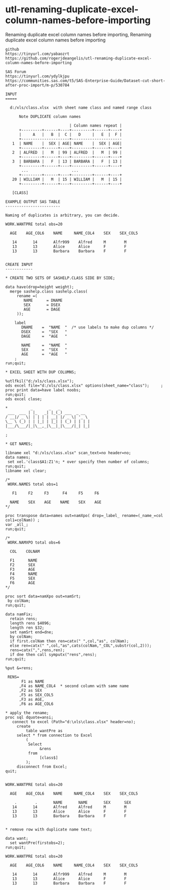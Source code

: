 # utl-renaming-duplicate-excel-column-names-before-importing
Renaming duplicate excel column names before importing,
    Renaming duplicate excel column names before importing                                                 
                                                                                                           
    github                                                                                                 
    https://tinyurl.com/yabaozrt                                                                           
    https://github.com/rogerjdeangelis/utl-renaming-duplicate-excel-column-names-before-importing          
                                                                                                           
    SAS Forum                                                                                              
    https://tinyurl.com/ydylkjpu                                                                           
    https://communities.sas.com/t5/SAS-Enterprise-Guide/Dataset-cut-short-after-proc-import/m-p/530784     
                                                                                                           
    INPUT                                                                                                  
    =====                                                                                                  
                                                                                                           
      d:/xls/class.xlsx  with sheet name class and named range class                                       
                                                                                                           
          Note DUPLICATE column names                                                                      
                                                                                                           
                                | Column names repeat |                                                    
          +---------+------+----+---------+------+----+                                                    
          |     A   |   B  |  C |   D     |   E  |  F |                                                    
          +---------------------+----------------------                                                    
       1  | NAME    |  SEX | AGE| NAME    |  SEX | AGE|                                                    
          +---------+------+----+---------+------+----+                                                    
       2  | ALFRED  |   M  | 99 | ALFRED  |   M  | 99 |                                                    
          +---------+------+----+---------+------+----+                                                    
       3  | BARBARA |   F  | 13 | BARBARA |   F  | 13 |                                                    
          +---------+------+----+---------+------+----+                                                    
           ...                   ...                                                                       
          +---------+------+----+---------+------+----+                                                    
       20 | WILLIAM |   M  | 15 | WILLIAM |   M  | 15 |                                                    
          +---------+------+----+---------+------+----+                                                    
                                                                                                           
       [CLASS]                                                                                             
                                                                                                           
    EXAMPLE OUTPUT SAS TABLE                                                                               
    ------------------------                                                                               
                                                                                                           
    Naming of duplicates is arbitrary, you can decide.                                                     
                                                                                                           
    WORK.WANTPRE total obs=20                                                                              
                                                                                                           
      AGE    AGE_COL6    NAME     NAME_COL4    SEX    SEX_COL5                                             
                                                                                                           
       14       14       Alfr999    Alfred     M        M                                                  
       13       13       Alice      Alice      F        F                                                  
       13       13       Barbara    Barbara    F        F                                                  
                                                                                                           
                                                                                                           
    CREATE INPUT                                                                                           
    ------------                                                                                           
                                                                                                           
    * CREATE TWO SETS OF SASHELP.CLASS SIDE BY SIDE;                                                       
                                                                                                           
    data have(drop=height weight);                                                                         
      merge sashelp.class sashelp.class(                                                                   
         rename =(                                                                                         
            NAME      = DNAME                                                                              
            SEX       = DSEX                                                                               
            AGE       = DAGE                                                                               
         ));                                                                                               
                                                                                                           
        label                                                                                              
           DNAME    =  "NAME  "  /* use labels to make dup columns */                                      
           DSEX     =  "SEX   "                                                                            
           DAGE     =  "AGE   "                                                                            
                                                                                                           
           NAME     =  "NAME  "                                                                            
           SEX      =  "SEX   "                                                                            
           AGE      =  "AGE   "                                                                            
        ;                                                                                                  
    run;quit;                                                                                              
                                                                                                           
    * EXCEL SHEET WITH DUP COLUMNS;                                                                        
                                                                                                           
    %utlfkil("d:/xls/class.xlsx");                                                                         
    ods excel file="d:/xls/class.xlsx" options(sheet_name="class");     ;                                  
    proc print data=have label noobs;                                                                      
    run;quit;                                                                                              
    ods excel close;                                                                                       
                                                                                                           
    *          _       _   _                                                                               
     ___  ___ | |_   _| |_(_) ___  _ __                                                                    
    / __|/ _ \| | | | | __| |/ _ \| '_ \                                                                   
    \__ \ (_) | | |_| | |_| | (_) | | | |                                                                  
    |___/\___/|_|\__,_|\__|_|\___/|_| |_|                                                                  
                                                                                                           
    ;                                                                                                      
                                                                                                           
    * GET NAMES;                                                                                           
                                                                                                           
    libname xel "d:/xls/class.xlsx" scan_text=no header=no;                                                
    data names;                                                                                            
     set xel.'class$A1:Z1'n; * over specify then number of columns;                                        
    run;quit;                                                                                              
    libname xel clear;                                                                                     
                                                                                                           
    /*                                                                                                     
     WORK.NAMES total obs=1                                                                                
                                                                                                           
       F1     F2     F3      F4     F5     F6                                                              
                                                                                                           
      NAME    SEX    AGE    NAME    SEX    AGE                                                             
    */                                                                                                     
                                                                                                           
    proc transpose data=names out=namXpo( drop=_label_ rename=(_name_=col col1=colNam)) ;                  
    var _all_;                                                                                             
    run;quit;                                                                                              
                                                                                                           
    /*                                                                                                     
     WORK.NAMXPO total obs=6                                                                               
                                                                                                           
      COL    COLNAM                                                                                        
                                                                                                           
      F1      NAME                                                                                         
      F2      SEX                                                                                          
      F3      AGE                                                                                          
      F4      NAME                                                                                         
      F5      SEX                                                                                          
      F6      AGE                                                                                          
    */                                                                                                     
                                                                                                           
    proc sort data=namXpo out=namSrt;                                                                      
     by colNam;                                                                                            
    run;quit;                                                                                              
                                                                                                           
    data namFix;                                                                                           
      retain rens;                                                                                         
      length rens $4096;                                                                                   
      length ren $32;                                                                                      
      set namSrt end=dne;                                                                                  
      by colNam;                                                                                           
      if first.colNam then ren=catx(" ",col,"as", colNam);                                                 
      else ren=catx(" ",col,"as",cats(colNam,"_COL",substr(col,2)));                                       
      rens=catx(",",rens,ren);                                                                             
      if dne then call symputx("rens",rens);                                                               
    run;quit;                                                                                              
                                                                                                           
    %put &=rens;                                                                                           
                                                                                                           
     RENS=                                                                                                 
           F1 as NAME                                                                                      
          ,F4 as NAME_COL4  * second column with same name                                                 
          ,F2 as SEX                                                                                       
          ,F5 as SEX_COL5                                                                                  
          ,F3 as AGE,                                                                                      
          ,F6 as AGE_COL6                                                                                  
                                                                                                           
    * apply the rename;                                                                                    
    proc sql dquote=ansi;                                                                                  
       connect to excel (Path="d:\xls\class.xlsx" header=no);                                              
         create                                                                                            
             table wantPre as                                                                              
         select * from connection to Excel                                                                 
             (                                                                                             
              Select                                                                                       
                   &rens                                                                                   
              from                                                                                         
                   [class$]                                                                                
             );                                                                                            
         disconnect from Excel;                                                                            
    quit;                                                                                                  
                                                                                                           
                                                                                                           
    WORK.WANTPRE total obs=20                                                                              
                                                                                                           
      AGE    AGE_COL6    NAME     NAME_COL4    SEX    SEX_COL5                                             
                                                                                                           
        .        .       NAME       NAME       SEX      SEX                                                
       14       14       Alfred     Alfred     M        M                                                  
       13       13       Alice      Alice      F        F                                                  
       13       13       Barbara    Barbara    F        F                                                  
                                                                                                           
                                                                                                           
    * remove row with duplicate name text;                                                                 
                                                                                                           
    data want;                                                                                             
      set wantPre(firstobs=2);                                                                             
    run;quit;                                                                                              
                                                                                                           
    WORK.WANTPRE total obs=20                                                                              
                                                                                                           
      AGE    AGE_COL6    NAME     NAME_COL4    SEX    SEX_COL5                                             
                                                                                                           
       14       14       Alfr999    Alfred     M        M                                                  
       13       13       Alice      Alice      F        F                                                  
       13       13       Barbara    Barbara    F        F                                                  
                                                                                                           
                                                                                                           
                                                                                                           
                                                                                                           
                                                                                                           
                                                                                                           
